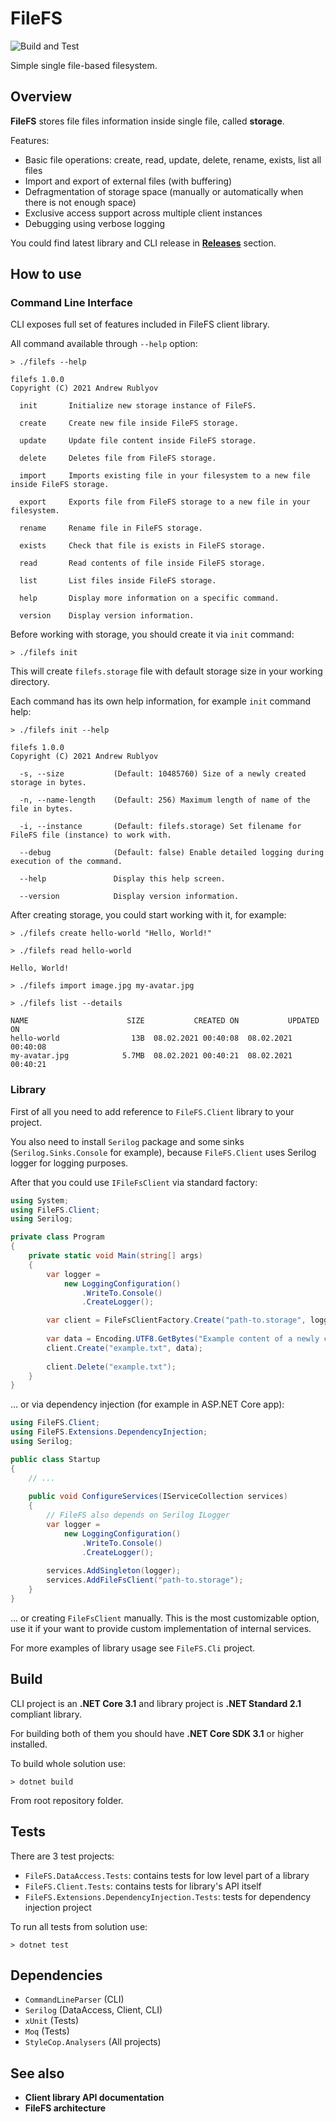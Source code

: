 # FileFS

![Build and Test](https://github.com/seclerp/FileFS/workflows/Build%20and%20Test/badge.svg)

Simple single file-based filesystem.

## Overview

**FileFS** stores file files information inside single file, called **storage**.

Features:
- Basic file operations: create, read, update, delete, rename, exists, list all files
- Import and export of external files (with buffering)
- Defragmentation of storage space (manually or automatically when there is not enough space)
- Exclusive access support across multiple client instances
- Debugging using verbose logging

You could find latest library and CLI release in **[Releases](https://github.com/seclerp/FileFS/releases)** section.

## How to use

### Command Line Interface

CLI exposes full set of features included in FileFS client library.

All command available through `--help` option:

```
> ./filefs --help

filefs 1.0.0
Copyright (C) 2021 Andrew Rublyov

  init       Initialize new storage instance of FileFS.

  create     Create new file inside FileFS storage.

  update     Update file content inside FileFS storage.

  delete     Deletes file from FileFS storage.

  import     Imports existing file in your filesystem to a new file inside FileFS storage.

  export     Exports file from FileFS storage to a new file in your filesystem.

  rename     Rename file in FileFS storage.

  exists     Check that file is exists in FileFS storage.

  read       Read contents of file inside FileFS storage.

  list       List files inside FileFS storage.

  help       Display more information on a specific command.

  version    Display version information.
```

Before working with storage, you should create it via `init` command:

```
> ./filefs init
```
This will create `filefs.storage` file with default storage size in your working directory.

Each command has its own help information, for example `init` command help:

```
> ./filefs init --help

filefs 1.0.0
Copyright (C) 2021 Andrew Rublyov

  -s, --size           (Default: 10485760) Size of a newly created storage in bytes.

  -n, --name-length    (Default: 256) Maximum length of name of the file in bytes.

  -i, --instance       (Default: filefs.storage) Set filename for FileFS file (instance) to work with.

  --debug              (Default: false) Enable detailed logging during execution of the command.

  --help               Display this help screen.

  --version            Display version information.
```

After creating storage, you could start working with it, for example:

```
> ./filefs create hello-world "Hello, World!"

> ./filefs read hello-world

Hello, World!

> ./filefs import image.jpg my-avatar.jpg

> ./filefs list --details

NAME                      SIZE           CREATED ON           UPDATED ON
hello-world                13B  08.02.2021 00:40:08  08.02.2021 00:40:08
my-avatar.jpg            5.7MB  08.02.2021 00:40:21  08.02.2021 00:40:21
```

### Library

First of all you need to add reference to `FileFS.Client` library to your project.

You also need to install `Serilog` package and some sinks (`Serilog.Sinks.Console` for example), because `FileFS.Client` uses Serilog logger for logging purposes.

After that you could use `IFileFsClient` via standard factory:

```csharp
using System;
using FileFS.Client;
using Serilog;

private class Program
{
    private static void Main(string[] args)
    {
        var logger =
            new LoggingConfiguration()
                .WriteTo.Console()
                .CreateLogger();

        var client = FileFsClientFactory.Create("path-to.storage", logger);
        
        var data = Encoding.UTF8.GetBytes("Example content of a newly created file");
        client.Create("example.txt", data);
        
        client.Delete("example.txt");
    }
}

```

... or via dependency injection (for example in ASP.NET Core app):

```csharp
using FileFS.Client;
using FileFS.Extensions.DependencyInjection;
using Serilog;

public class Startup
{
    // ...
    
    public void ConfigureServices(IServiceCollection services)
    {
        // FileFS also depends on Serilog ILogger
        var logger =
            new LoggingConfiguration()
                .WriteTo.Console()
                .CreateLogger();
        
        services.AddSingleton(logger);
        services.AddFileFsClient("path-to.storage");
    }
}
```

... or creating `FileFsClient` manually.
This is the most customizable option, use it if your want to provide custom implementation of internal services.

For more examples of library usage see `FileFS.Cli` project.

## Build

CLI project is an **.NET Core 3.1** and library project is **.NET Standard 2.1** compliant library.

For building both of them you should have **.NET Core SDK 3.1** or higher installed.

To build whole solution use:

`> dotnet build`

From root repository folder.

## Tests

There are 3 test projects:
- `FileFS.DataAccess.Tests`: contains tests for low level part of a library
- `FileFS.Client.Tests`: contains tests for library's API itself
- `FileFS.Extensions.DependencyInjection.Tests`: tests for dependency injection project

To run all tests from solution use:

`> dotnet test`

## Dependencies

- `CommandLineParser` (CLI)
- `Serilog` (DataAccess, Client, CLI)
- `xUnit` (Tests)
- `Moq` (Tests)
- `StyleCop.Analysers` (All projects)

## See also

- **Client library API documentation**
- **FileFS architecture**
